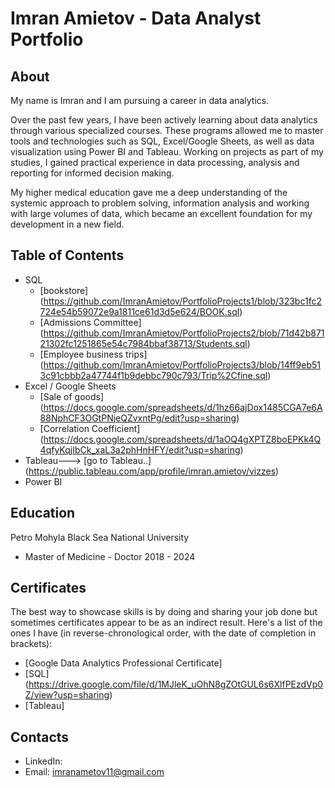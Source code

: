 # Imran Amietov - Data Analyst Portfolio
## About
My name is Imran and I am pursuing a career in data analytics.

Over the past few years, I have been actively learning about data analytics through various specialized courses. These programs allowed me to master tools and technologies such as SQL, Excel/Google Sheets, as well as data visualization using Power BI and Tableau. Working on projects as part of my studies, I gained practical experience in data processing, analysis and reporting for informed decision making.

My higher medical education gave me a deep understanding of the systemic approach to problem solving, information analysis and working with large volumes of data, which became an excellent foundation for my development in a new field.

## Table of Contents
  - SQL
    - [bookstore] (https://github.com/ImranAmietov/PortfolioProjects1/blob/323bc1fc2724e54b59072e9a1811ce61d3d5e624/BOOK.sql)
    - [Admissions Committee] (https://github.com/ImranAmietov/PortfolioProjects2/blob/71d42b87121302fc1251865e54c7984bbaf38713/Students.sql)
    - [Employee business trips] (https://github.com/ImranAmietov/PortfolioProjects3/blob/14ff9eb513c91cbbb2a47744f1b9debbc790c793/Trip%2Cfine.sql)
  - Excel / Google Sheets
    - [Sale of goods] (https://docs.google.com/spreadsheets/d/1hz66ajDox1485CGA7e6A88NphCF3OGtPNjeQZvxntPg/edit?usp=sharing)
    - [Correlation Coefficient] (https://docs.google.com/spreadsheets/d/1aOQ4gXPTZ8boEPKk4Q4qfyKqjIbCk_xaL3a2phHnHFY/edit?usp=sharing)
  - Tableau---> [go to Tableau..] (https://public.tableau.com/app/profile/imran.amietov/vizzes)
  - Power BI

## Education
Petro Mohyla Black Sea National University
- Master of Medicine - Doctor
2018 - 2024

## Certificates
The best way to showcase skills is by doing and sharing your job done but sometimes certificates appear to be as an indirect result. Here's a list of the ones I have (in reverse-chronological order, with the date of completion in brackets):
- [Google Data Analytics Professional Certificate]
- [SQL] (https://drive.google.com/file/d/1MJleK_uOhN8gZOtGUL6s6XlfPEzdVp0Z/view?usp=sharing)
- [Tableau]

## Contacts
- LinkedIn: 
- Email: imranametov11@gmail.com



